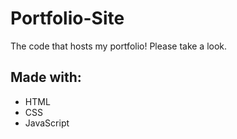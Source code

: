 # Portfolio-Site
The code that hosts my portfolio! Please take a look.

## Made with:
- HTML
- CSS
- JavaScript
